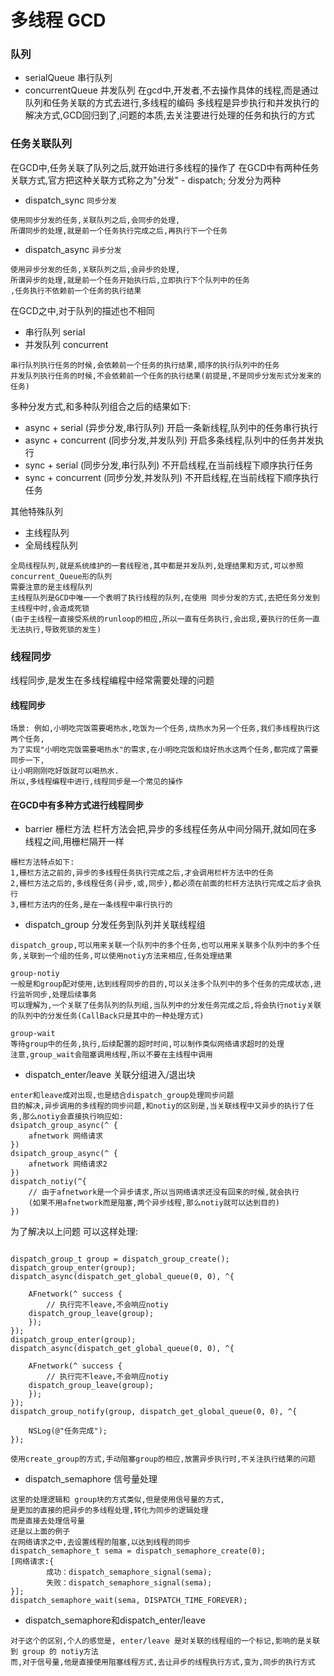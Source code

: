 # 多线程 GCD

### 队列
* serialQueue 串行队列
* concurrentQueue 并发队列
在gcd中,开发者,不去操作具体的线程,而是通过队列和任务关联的方式去进行,多线程的编码
多线程是异步执行和并发执行的解决方式,GCD回归到了,问题的本质,去关注要进行处理的任务和执行的方式

### 任务关联队列
在GCD中,任务关联了队列之后,就开始进行多线程的操作了
在GCD中有两种任务关联方式,官方把这种关联方式称之为"分发" - dispatch;
分发分为两种

* dispatch_sync 	```同步分发``` 

```
使用同步分发的任务,关联队列之后,会同步的处理,
所谓同步的处理,就是前一个任务执行完成之后,再执行下一个任务
```

* dispatch_async ```异步分发```

```
使用异步分发的任务,关联队列之后,会异步的处理,
所谓异步的处理,就是前一个任务开始执行后,立即执行下个队列中的任务
,任务执行不依赖前一个任务的执行结果
```

在GCD之中,对于队列的描述也不相同

* 串行队列 serial
* 并发队列 concurrent

```
串行队列执行任务的时候,会依赖前一个任务的执行结果,顺序的执行队列中的任务
并发队列执行任务的时候,不会依赖前一个任务的执行结果(前提是,不是同步分发形式分发来的任务)
```
多种分发方式,和多种队列组合之后的结果如下:

* async + serial (异步分发,串行队列)  开启一条新线程,队列中的任务串行执行
* async + concurrent (同步分发,并发队列) 开启多条线程,队列中的任务并发执行
* sync + serial (同步分发,串行队列) 不开启线程,在当前线程下顺序执行任务
* sync + concurrent (同步分发,并发队列) 不开启线程,在当前线程下顺序执行任务

其他特殊队列

* 主线程队列
* 全局线程队列

```
全局线程队列,就是系统维护的一套线程池,其中都是并发队列,处理结果和方式,可以参照concurrent_Queue形的队列
需要注意的是主线程队列
主线程队列是GCD中唯一一个表明了执行线程的队列,在使用 同步分发的方式,去把任务分发到主线程中时,会造成死锁
(由于主线程一直接受系统的runloop的相应,所以一直有任务执行,会出现,要执行的任务一直无法执行,导致死锁的发生)
```

### 线程同步

线程同步,是发生在多线程编程中经常需要处理的问题

#### 线程同步
```
场景: 例如,小明吃完饭需要喝热水,吃饭为一个任务,烧热水为另一个任务,我们多线程执行这两个任务,
为了实现"小明吃完饭需要喝热水"的需求,在小明吃完饭和烧好热水这两个任务,都完成了需要同步一下,
让小明刚刚吃好饭就可以喝热水.
所以,多线程编程中进行,线程同步是一个常见的操作
```
#### 在GCD中有多种方式进行线程同步

* barrier 栅栏方法
栏杆方法会把,异步的多线程任务从中间分隔开,就如同在多线程之间,用栅栏隔开一样
```
栅栏方法特点如下:
1,栅栏方法之前的,异步的多线程任务执行完成之后,才会调用栏杆方法中的任务
2,栅栏方法之后的,多线程任务(异步,或,同步),都必须在前面的栏杆方法执行完成之后才会执行
3,栅栏方法内的任务,是在一条线程中串行执行的
```

* dispatch_group 分发任务到队列并关联线程组

```
dispatch_group,可以用来关联一个队列中的多个任务,也可以用来关联多个队列中的多个任务,关联到一个组的任务,可以使用notiy方法来相应,任务处理结果
```

```
group-notiy
一般是和group配对使用,达到线程同步的目的,可以关注多个队列中的多个任务的完成状态,进行监听同步,处理后续事务
可以理解为,一个关联了任务队列的队列组,当队列中的分发任务完成之后,将会执行notiy关联的队列中的分发任务(CallBack只是其中的一种处理方式)
```

```
group-wait
等待group中的任务,执行,后续配置的超时时间,可以制作类似网络请求超时的处理
注意,group_wait会阻塞调用线程,所以不要在主线程中调用
```

* dispatch_enter/leave 关联分组进入/退出块

```
enter和leave成对出现,也是结合dispatch_group处理同步问题
目的解决,异步调用的多线程的同步问题,和notiy的区别是,当关联线程中又异步的执行了任务,那么notiy会直接执行响应如:
dsipatch_group_async(^ {
	afnetwork 网络请求
})
dsipatch_group_async(^ {
	afnetwork 网络请求2
})
dispatch_notiy(^{
	// 由于afnetwork是一个异步请求,所以当网络请求还没有回来的时候,就会执行
	(如果不用afnetwork而是阻塞,两个异步线程,那么notiy就可以达到目的)
})
```

为了解决以上问题
可以这样处理:

```

dispatch_group_t group = dispatch_group_create();
dispatch_group_enter(group);
dispatch_async(dispatch_get_global_queue(0, 0), ^{
   
    AFnetwork(^ success {
    	// 执行完不leave,不会响应notiy
    dispatch_group_leave(group);
    });
});
dispatch_group_enter(group);
dispatch_async(dispatch_get_global_queue(0, 0), ^{
    
    AFnetwork(^ success {
    	// 执行完不leave,不会响应notiy
    dispatch_group_leave(group);
    });
});
dispatch_group_notify(group, dispatch_get_global_queue(0, 0), ^{
    
    NSLog(@"任务完成");
});

使用create_group的方式,手动阻塞group的相应,放置异步执行时,不关注执行结果的问题
```

* dispatch_semaphore 信号量处理

```
这里的处理逻辑和 group块的方式类似,但是使用信号量的方式,
是更加的直接的把异步的多线程处理,转化为同步的逻辑处理
而是直接去处理信号量
还是以上面的例子
在网络请求之中,去设置线程的阻塞,以达到线程的同步
dispatch_semaphore_t sema = dispatch_semaphore_create(0);
[网络请求:{
        成功：dispatch_semaphore_signal(sema);
        失败：dispatch_semaphore_signal(sema);
}];
dispatch_semaphore_wait(sema, DISPATCH_TIME_FOREVER);
```

* dispatch_semaphore和dispatch_enter/leave

```
对于这个的区别,个人的感觉是, enter/leave 是对关联的线程组的一个标记,影响的是关联到 group 的 notiy方法
而,对于信号量,他是直接使用阻塞线程方式,去让异步的线程执行方式,变为,同步的执行方式
```
